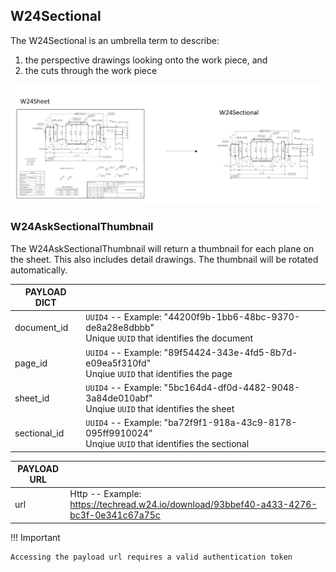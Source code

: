 ## W24Sectional

The W24Sectional is an umbrella term to describe:

1. the perspective drawings looking onto the work piece, and
2. the cuts through the work piece

![](./W24SectionalIllustration.png)

### W24AskSectionalThumbnail

The W24AskSectionalThumbnail will return a thumbnail for each plane on the sheet. This also includes detail drawings.
The thumbnail will be rotated automatically.

| PAYLOAD DICT |                                                                                                       |
| ------------ | ----------------------------------------------------------------------------------------------------- |
| document_id  | `UUID4` -- Example: "44200f9b-1bb6-48bc-9370-de8a28e8dbbb"<br>Unique `UUID` that identifies the document  |
| page_id      | `UUID4` -- Example: "89f54424-343e-4fd5-8b7d-e09ea5f310fd"<br>Unqiue `UUID` that identifies the page      |
| sheet_id     | `UUID4` -- Example: "5bc164d4-df0d-4482-9048-3a84de010abf"<br>Unqiue `UUID` that identifies the sheet     |
| sectional_id | `UUID4` -- Example: "ba72f9f1-918a-43c9-8178-095ff9910024"<br>Unqiue `UUID` that identifies the sectional |

| PAYLOAD URL |                                                                                        |
| ----------- | -------------------------------------------------------------------------------------- |
| url         | Http -- Example: https://techread.w24.io/download/93bbef40-a433-4276-bc3f-0e341c67a75c |

!!! Important

    Accessing the payload url requires a valid authentication token
